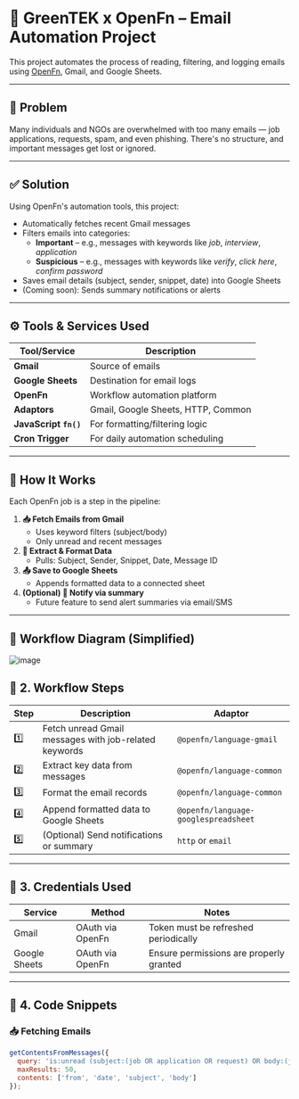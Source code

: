 # 📧 GreenTEK x OpenFn – Email Automation Project

This project automates the process of reading, filtering, and logging emails using [OpenFn](https://www.openfn.org), Gmail, and Google Sheets.

---

## 🚨 Problem

Many individuals and NGOs are overwhelmed with too many emails — job applications, requests, spam, and even phishing. There's no structure, and important messages get lost or ignored.

---

## ✅ Solution

Using OpenFn's automation tools, this project:

- Automatically fetches recent Gmail messages
- Filters emails into categories:
  - **Important** – e.g., messages with keywords like _job_, _interview_, _application_
  - **Suspicious** – e.g., messages with keywords like _verify_, _click here_, _confirm password_
- Saves email details (subject, sender, snippet, date) into Google Sheets
- (Coming soon): Sends summary notifications or alerts

---

## ⚙️ Tools & Services Used

| Tool/Service        | Description                         |
|---------------------|-------------------------------------|
| **Gmail**           | Source of emails                    |
| **Google Sheets**   | Destination for email logs          |
| **OpenFn**          | Workflow automation platform        |
| **Adaptors**        | Gmail, Google Sheets, HTTP, Common  |
| **JavaScript `fn()`** | For formatting/filtering logic     |
| **Cron Trigger**    | For daily automation scheduling     |

---

## 🧠 How It Works

Each OpenFn job is a step in the pipeline:

1. **📥 Fetch Emails from Gmail**  
   - Uses keyword filters (subject/body)
   - Only unread and recent messages
2. **🧹 Extract & Format Data**  
   - Pulls: Subject, Sender, Snippet, Date, Message ID
3. **📤 Save to Google Sheets**  
   - Appends formatted data to a connected sheet
4. **(Optional) 🔔 Notify via summary**  
   - Future feature to send alert summaries via email/SMS

---

## 🔄 Workflow Diagram (Simplified)

![image](https://github.com/user-attachments/assets/c2ad6f2b-1cd7-4e16-a832-579d051a0848)


## 🔄 2. Workflow Steps

| Step | Description | Adaptor |
|------|-------------|---------|
| 1️⃣ | Fetch unread Gmail messages with job-related keywords | `@openfn/language-gmail` |
| 2️⃣ | Extract key data from messages | `@openfn/language-common` |
| 3️⃣ | Format the email records | `@openfn/language-common` |
| 4️⃣ | Append formatted data to Google Sheets | `@openfn/language-googlespreadsheet` |
| 5️⃣ | (Optional) Send notifications or summary | `http` or `email` |

---

## 🔑 3. Credentials Used

| Service | Method | Notes |
|---------|--------|-------|
| Gmail | OAuth via OpenFn | Token must be refreshed periodically |
| Google Sheets | OAuth via OpenFn | Ensure permissions are properly granted |

---

## 🧠 4. Code Snippets

### 📥 Fetching Emails

```js
getContentsFromMessages({
  query: 'is:unread (subject:(job OR application OR request) OR body:(job OR application OR request))',
  maxResults: 50,
  contents: ['from', 'date', 'subject', 'body']
});




